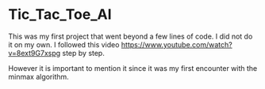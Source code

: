 # Tic_Tac_Toe_AI

This was my first project that went beyond a few lines of code. I did not do it on my own. I followed this video https://www.youtube.com/watch?v=8ext9G7xspg step by step. 

However it is important to mention it since it was my first encounter with the minmax algorithm. 
